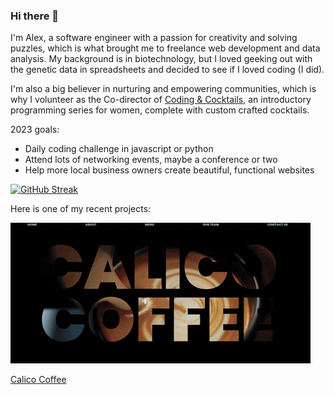 ### Hi there 👋

I'm Alex, a software engineer with a passion for creativity and solving puzzles, which is what brought me to freelance web development and data analysis. My background is in biotechnology, but I loved geeking out with the genetic data in spreadsheets and decided to see if I loved coding (I did).

I'm also a big believer in nurturing and empowering communities, which is why I volunteer as the Co-director of [Coding & Cocktails](https://codingandcocktails.kcwomenintech.org/), an introductory programming series for women, complete with custom crafted cocktails.


2023 goals:
- Daily coding challenge in javascript or python
- Attend lots of networking events, maybe a conference or two
- Help more local business owners create beautiful, functional websites

[![GitHub Streak](https://streak-stats.demolab.com/?user=alexeherron&theme=neon)](https://git.io/streak-stats)

<!--
**alexeherron/alexeherron** is a ✨ _special_ ✨ repository because its `README.md` (this file) appears on your GitHub profile.

Here are some ideas to get you started:

- 🔭 I’m currently working on ...
- 🌱 I’m currently learning ...
- 👯 I’m looking to collaborate on ...
- 🤔 I’m looking for help with ...
- 💬 Ask me about ...
- 📫 How to reach me: ...
- 😄 Pronouns: ...
- ⚡ Fun fact: ...
-->
Here is one of my recent projects:


![](https://github.com/alexeherron/calicocoffee/blob/main/calico.gif)


[Calico Coffee](https://calicocoffee.netlify.app/)
